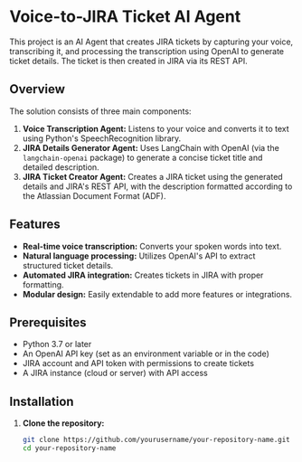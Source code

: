 # Voice-to-JIRA Ticket AI Agent

This project is an AI Agent that creates JIRA tickets by capturing your voice, transcribing it, and processing the transcription using OpenAI to generate ticket details. The ticket is then created in JIRA via its REST API.

## Overview

The solution consists of three main components:
1. **Voice Transcription Agent:** Listens to your voice and converts it to text using Python's SpeechRecognition library.
2. **JIRA Details Generator Agent:** Uses LangChain with OpenAI (via the `langchain-openai` package) to generate a concise ticket title and detailed description.
3. **JIRA Ticket Creator Agent:** Creates a JIRA ticket using the generated details and JIRA's REST API, with the description formatted according to the Atlassian Document Format (ADF).

## Features

- **Real-time voice transcription:** Converts your spoken words into text.
- **Natural language processing:** Utilizes OpenAI's API to extract structured ticket details.
- **Automated JIRA integration:** Creates tickets in JIRA with proper formatting.
- **Modular design:** Easily extendable to add more features or integrations.

## Prerequisites

- Python 3.7 or later
- An OpenAI API key (set as an environment variable or in the code)
- JIRA account and API token with permissions to create tickets
- A JIRA instance (cloud or server) with API access

## Installation

1. **Clone the repository:**

   ```bash
   git clone https://github.com/yourusername/your-repository-name.git
   cd your-repository-name
